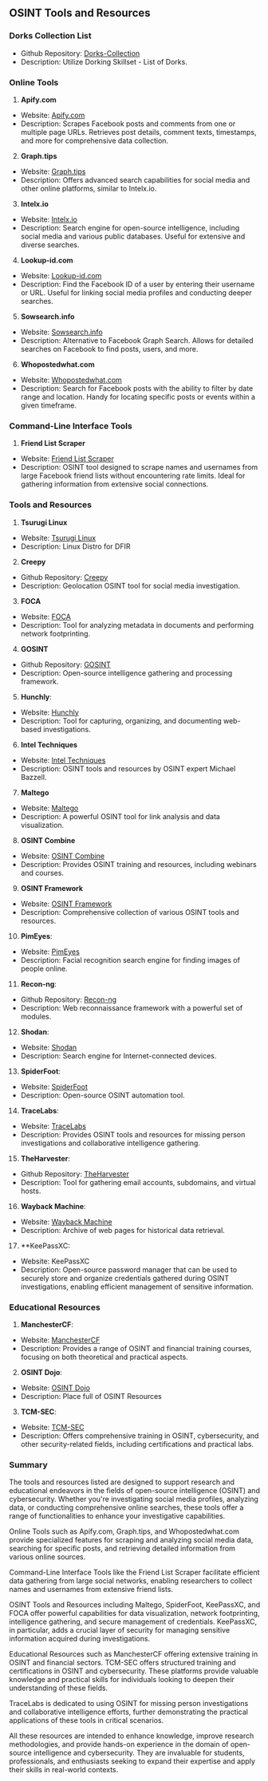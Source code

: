 ## OSINT Tools and Resources

### Dorks Collection List
- Github Repository: [Dorks-Collection](https://github.com/cipher387/Dorks-collections-list)
- Description: Utilize Dorking Skillset - List of Dorks.

### Online Tools

1. **Apify.com**
- Website: [Apify.com](https://apify.com)
- Description: Scrapes Facebook posts and comments from one or multiple page URLs. Retrieves post details, comment texts, timestamps, and more for comprehensive data collection.

2. **Graph.tips**
- Website: [Graph.tips](https://graph.tips)
- Description: Offers advanced search capabilities for social media and other online platforms, similar to Intelx.io.

3. **Intelx.io**
- Website: [Intelx.io](https://intelx.io)
- Description: Search engine for open-source intelligence, including social media and various public databases. Useful for extensive and diverse searches.

4. **Lookup-id.com**
- Website: [Lookup-id.com](https://lookup-id.com)
- Description: Find the Facebook ID of a user by entering their username or URL. Useful for linking social media profiles and conducting deeper searches.

5. **Sowsearch.info**
- Website: [Sowsearch.info](https://sowsearch.info)
- Description: Alternative to Facebook Graph Search. Allows for detailed searches on Facebook to find posts, users, and more.

6. **Whopostedwhat.com**
- Website: [Whopostedwhat.com](https://whopostedwhat.com)
- Description: Search for Facebook posts with the ability to filter by date range and location. Handy for locating specific posts or events within a given timeframe.

### Command-Line Interface Tools

1. **Friend List Scraper**
- Website: [Friend List Scraper](https://github.com/n0kovo/fb_friend_list_scraper)
- Description: OSINT tool designed to scrape names and usernames from large Facebook friend lists without encountering rate limits. Ideal for gathering information from extensive social connections.

### Tools and Resources

1. **Tsurugi Linux**
- Website: [Tsurugi Linux](https://tsurugi-linux.org/)
- Description: Linux Distro for DFIR
   

2. **Creepy**
- Github Repository: [Creepy](https://github.com/ilektrojohn/creepy)
- Description: Geolocation OSINT tool for social media investigation.

3. **FOCA**
- Website: [FOCA](https://www.elevenpaths.com/labstools/foca/index.html)
- Description: Tool for analyzing metadata in documents and performing network footprinting.

4. **GOSINT**
- Github Repository: [GOSINT](https://github.com/ciscocsirt/gosint)
- Description: Open-source intelligence gathering and processing framework.

5. **Hunchly**:
- Website: [Hunchly](https://www.hunch.ly/)
- Description: Tool for capturing, organizing, and documenting web-based investigations.

6. **Intel Techniques**
- Website: [Intel Techniques](https://inteltechniques.com/)
- Description: OSINT tools and resources by OSINT expert Michael Bazzell.

7. **Maltego**
- Website: [Maltego](https://www.maltego.com/)
- Description: A powerful OSINT tool for link analysis and data visualization.

8. **OSINT Combine**
- Website: [OSINT Combine](https://osintcombine.com/)
- Description: Provides OSINT training and resources, including webinars and courses.

9. **OSINT Framework**
- Website: [OSINT Framework](https://osintframework.com/)
- Description: Comprehensive collection of various OSINT tools and resources.

10. **PimEyes**:
- Website: [PimEyes](https://pimeyes.com/en)
- Description: Facial recognition search engine for finding images of people online.

11. **Recon-ng**:
- Github Repository: [Recon-ng](https://github.com/lanmaster53/recon-ng)
- Description: Web reconnaissance framework with a powerful set of modules.
   
12. **Shodan**:
- Website: [Shodan](https://www.shodan.io/)
- Description: Search engine for Internet-connected devices.

13. **SpiderFoot**:
- Website: [SpiderFoot](https://www.spiderfoot.net/)
- Description: Open-source OSINT automation tool.

14. **TraceLabs**:
- Website: [TraceLabs](https://www.tracelabs.org/)
- Description: Provides OSINT tools and resources for missing person investigations and collaborative intelligence gathering.

15. **TheHarvester**:
- Github Repository: [TheHarvester](https://github.com/laramies/theHarvester)
- Description: Tool for gathering email accounts, subdomains, and virtual hosts.

16. **Wayback Machine**:
- Website: [Wayback Machine](https://archive.org/web/)
- Description: Archive of web pages for historical data retrieval.

17. **KeePassXC:
- Website: KeePassXC
- Description: Open-source password manager that can be used to securely store and organize credentials gathered during OSINT investigations, enabling efficient management of sensitive information.

### Educational Resources

1. **ManchesterCF**:
- Website: [ManchesterCF](https://manchestercf.com/)
- Description: Provides a range of OSINT and financial training courses, focusing on both theoretical and practical aspects.

2. **OSINT Dojo**:
- Website: [OSINT Dojo](https://www.osintdojo.com/resources/)
- Description: Place full of OSINT Resources

3. **TCM-SEC**:
- Website: [TCM-SEC](https://academy.tcm-sec.com/)
- Description: Offers comprehensive training in OSINT, cybersecurity, and other security-related fields, including certifications and practical labs.
  
### Summary

The tools and resources listed are designed to support research and educational endeavors in the fields of open-source intelligence (OSINT) and cybersecurity. Whether you're investigating social media profiles, analyzing data, or conducting comprehensive online searches, these tools offer a range of functionalities to enhance your investigative capabilities.

Online Tools such as Apify.com, Graph.tips, and Whopostedwhat.com provide specialized features for scraping and analyzing social media data, searching for specific posts, and retrieving detailed information from various online sources.

Command-Line Interface Tools like the Friend List Scraper facilitate efficient data gathering from large social networks, enabling researchers to collect names and usernames from extensive friend lists.

OSINT Tools and Resources including Maltego, SpiderFoot, KeePassXC, and FOCA offer powerful capabilities for data visualization, network footprinting, intelligence gathering, and secure management of credentials. KeePassXC, in particular, adds a crucial layer of security for managing sensitive information acquired during investigations.

Educational Resources such as ManchesterCF offering extensive training in OSINT and financial sectors. TCM-SEC offers structured training and certifications in OSINT and cybersecurity. These platforms provide valuable knowledge and practical skills for individuals looking to deepen their understanding of these fields.

TraceLabs is dedicated to using OSINT for missing person investigations and collaborative intelligence efforts, further demonstrating the practical applications of these tools in critical scenarios.

All these resources are intended to enhance knowledge, improve research methodologies, and provide hands-on experience in the domain of open-source intelligence and cybersecurity. They are invaluable for students, professionals, and enthusiasts seeking to expand their expertise and apply their skills in real-world contexts.
